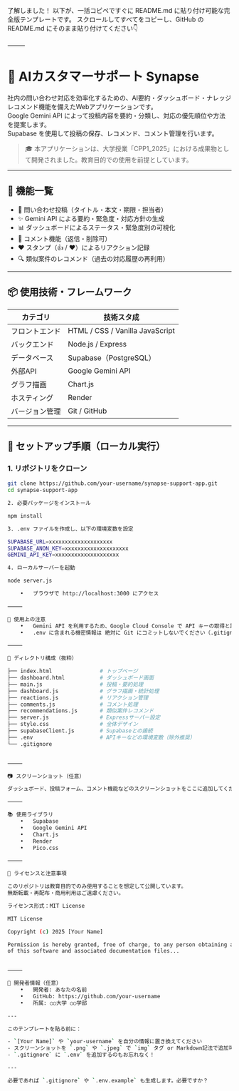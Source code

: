 了解しました！
以下が、一括コピペですぐに README.md に貼り付け可能な完全版テンプレートです。
スクロールしてすべてをコピーし、GitHub の README.md にそのまま貼り付けてください👇

⸻


# 🧠 AIカスタマーサポート Synapse

社内の問い合わせ対応を効率化するための、AI要約・ダッシュボード・ナレッジレコメンド機能を備えたWebアプリケーションです。  
Google Gemini API によって投稿内容を要約・分類し、対応の優先順位や方法を提案します。  
Supabase を使用して投稿の保存、レコメンド、コメント管理を行います。

> 🎓 本アプリケーションは、大学授業「CPP1_2025」における成果物として開発されました。教育目的での使用を前提としています。

---

## 📌 機能一覧

- 🔘 問い合わせ投稿（タイトル・本文・期限・担当者）
- ✨ Gemini API による要約・緊急度・対応方針の生成
- 📊 ダッシュボードによるステータス・緊急度別の可視化
- 📝 コメント機能（返信・削除可）
- ❤️ スタンプ（👍 / ❤️）によるリアクション記録
- 🔍 類似案件のレコメンド（過去の対応履歴の再利用）

---

## 📦 使用技術・フレームワーク

| カテゴリ | 技術スタ成 |
|----------|--------------|
| フロントエンド | HTML / CSS / Vanilla JavaScript |
| バックエンド | Node.js / Express |
| データベース | Supabase（PostgreSQL） |
| 外部API | Google Gemini API |
| グラフ描画 | Chart.js |
| ホスティング | Render |
| バージョン管理 | Git / GitHub |

---

## 🚀 セットアップ手順（ローカル実行）

### 1. リポジトリをクローン

```bash
git clone https://github.com/your-username/synapse-support-app.git
cd synapse-support-app

2. 必要パッケージをインストール

npm install

3. .env ファイルを作成し、以下の環境変数を設定

SUPABASE_URL=xxxxxxxxxxxxxxxxxxxx
SUPABASE_ANON_KEY=xxxxxxxxxxxxxxxxxxxx
GEMINI_API_KEY=xxxxxxxxxxxxxxxxxxxx

4. ローカルサーバーを起動

node server.js

	•	ブラウザで http://localhost:3000 にアクセス

⸻

🧪 使用上の注意
	•	Gemini API を利用するため、Google Cloud Console で API キーの取得と請求設定が必要です。
	•	.env に含まれる機密情報は 絶対に Git にコミットしないでください（.gitignore に登録済）。

⸻

📁 ディレクトリ構成（抜粋）

├── index.html               # トップページ
├── dashboard.html           # ダッシュボード画面
├── main.js                  # 投稿・要約処理
├── dashboard.js             # グラフ描画・統計処理
├── reactions.js             # リアクション管理
├── comments.js              # コメント処理
├── recommendations.js       # 類似案件レコメンド
├── server.js                # Expressサーバー設定
├── style.css                # 全体デザイン
├── supabaseClient.js        # Supabaseとの接続
├── .env                     # APIキーなどの環境変数（除外推奨）
└── .gitignore


⸻

📷 スクリーンショット（任意）

ダッシュボード、投稿フォーム、コメント機能などのスクリーンショットをここに追加してください。

⸻

📚 使用ライブラリ
	•	Supabase
	•	Google Gemini API
	•	Chart.js
	•	Render
	•	Pico.css

⸻

🔐 ライセンスと注意事項

このリポジトリは教育目的でのみ使用することを想定して公開しています。
無断転載・再配布・商用利用はご遠慮ください。

ライセンス形式：MIT License

MIT License

Copyright (c) 2025 [Your Name]

Permission is hereby granted, free of charge, to any person obtaining a copy
of this software and associated documentation files...


⸻

🔗 開発者情報（任意）
	•	開発者: あなたの名前
	•	GitHub: https://github.com/your-username
	•	所属: ○○大学 ○○学部

---

このテンプレートを貼る前に：

- `[Your Name]` や `your-username` を自分の情報に置き換えてください  
- スクリーンショットを `.png` や `.jpeg` で `img` タグ or Markdown記法で追加可能です  
- `.gitignore` に `.env` を追加するのもお忘れなく！

---

必要であれば `.gitignore` や `.env.example` も生成します。必要ですか？
